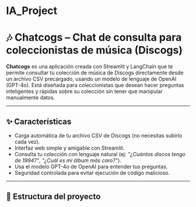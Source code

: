 # IA_Project
# 🎶 Chatcogs – Chat de consulta para coleccionistas de música (Discogs)

**Chatcogs** es una aplicación creada con Streamlit y LangChain que te permite consultar tu colección de música de Discogs directamente desde un archivo CSV precargado, usando un modelo de lenguaje de OpenAI (GPT-4o). Está diseñada para coleccionistas que desean hacer preguntas inteligentes y rápidas sobre su colección sin tener que manipular manualmente datos.

---

## ✨ Características

- Carga automática de tu archivo CSV de Discogs (no necesitas subirlo cada vez).
- Interfaz web simple y amigable con Streamlit.
- Consulta tu colección con lenguaje natural (ej: _"¿Cuántos discos tengo de 1994?"_, _"¿Cuál es mi álbum más caro?"_).
- Usa el modelo GPT-4o de OpenAI para entender tus preguntas.
- Seguridad controlada para evitar ejecución de código malicioso.

---

## 📂 Estructura del proyecto

